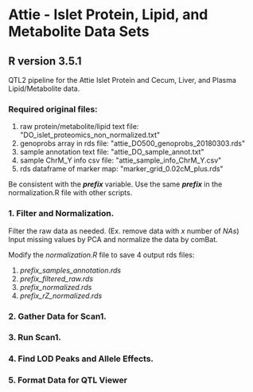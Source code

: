 # Attie - Islet Protein, Lipid, and Metabolite Data Sets
## R version 3.5.1

QTL2 pipeline for the Attie Islet Protein and Cecum, Liver, and Plasma Lipid/Metabolite data.  

### Required original files:  
 1. raw protein/metabolite/lipid text file: "DO_islet_proteomics_non_normalized.txt"
 2. genoprobs array in rds file: "attie_DO500_genoprobs_20180303.rds"
 3. sample annotation text file: "attie_DO_sample_annot.txt"  
 4. sample ChrM_Y info csv file: "attie_sample_info_ChrM_Y.csv"  
 5. rds dataframe of marker map: "marker_grid_0.02cM_plus.rds"  
  
Be consistent with the ___prefix___ variable. Use the same ___prefix___ in the normalization.R file with other scripts.  
  
  
### 1. Filter and Normalization. 
Filter the raw data as needed. (Ex. remove data with _x_ number of _NAs_)  
Input missing values by PCA and normalize the data by comBat.  
  
Modify the _normalization.R_ file to save 4 output rds files:  
 1. _prefix_samples_annotation.rds_   
 2. _prefix_filtered_raw.rds_       
 3. _prefix_normalized.rds_   
 4. _prefix_rZ_normalized.rds_ 
 
### 2. Gather Data for Scan1. 

### 3. Run Scan1. 

### 4. Find LOD Peaks and Allele Effects. 

### 5. Format Data for QTL Viewer

